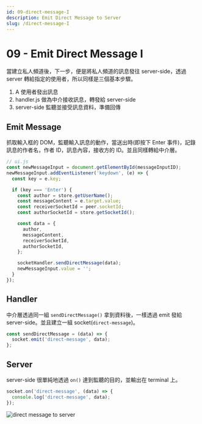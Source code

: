 ```yaml
---
id: 09-direct-message-I
description: Emit Direct Message to Server
slug: /direct-message-I
---
```


# 09 - Emit Direct Message I

當建立私人頻道後，下一步，便是將私人頻道的訊息發往 server-side，透過 server 轉給指定的使用者，所以同樣是三個基本步驟。

1. A 使用者發出訊息
2. handler.js 做為中介接收訊息，轉發給 server-side
3. server-side 監聽並接受訊息資料，準備回傳

## Emit Message

抓取輸入框的 DOM，監聽輸入訊息的動作，當送出時(即按下 Enter 事件)，記錄訊息的作者名，作者 ID，訊息內容，接收方的 ID。並且同樣轉給中介層。

```js
// ui.js
const newMessageInput = document.getElementById(messageInputID);
newMessageInput.addEventListener('keydown', (e) => {
  const key = e.key;

  if (key === 'Enter') {
    const author = store.getUserName();
    const messageContent = e.target.value;
    const receiverSocketId = peer.socketId;
    const authorSocketId = store.getSocketId();

    const data = {
      author,
      messageContent,
      receiverSocketId,
      authorSocketId,
    };

    socketHandler.sendDirectMessage(data);
    newMessageInput.value = '';
  }
});
```

## Handler

中介層透過同一組 `sendDirectMessage()` 拿到資料後，一樣透過 emit 發給 server-side。並且建立一組 socket(`direct-message`)。

```js
const sendDirectMessage = (data) => {
  socket.emit('direct-message', data);
};
```

## Server

server-side 很單純地透過 `on()` 達到監聽的目的，並輸出在 terminal 上。

```js
socket.on('direct-message', (data) => {
  console.log('direct-message', data);
});
```

![direct message to server](https://i.imgur.com/wRMUejn.gif)
